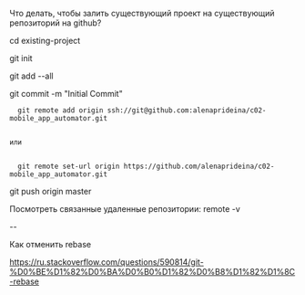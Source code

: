 Что делать, чтобы залить существующий проект на существующий репозиторий на github? 


  cd existing-project
  
  
  git init
  
  
  git add --all
  
  
  git commit -m "Initial Commit"
  
  
      git remote add origin ssh://git@github.com:alenaprideina/c02-mobile_app_automator.git
      
      
    или 
    
    
      git remote set-url origin https://github.com/alenaprideina/c02-mobile_app_automator.git
      
      
  git push origin master


Посмотреть связанные удаленные репозитории:
  remote -v


--


Как отменить rebase


https://ru.stackoverflow.com/questions/590814/git-%D0%BE%D1%82%D0%BA%D0%B0%D1%82%D0%B8%D1%82%D1%8C-rebase
